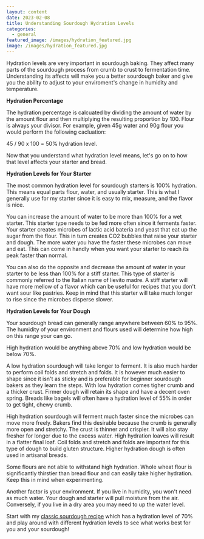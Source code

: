 ```yaml
---
layout: content
date: 2023-02-08
title: Understanding Sourdough Hydration Levels
categories:
  - general
featured_image: /images/hydration_featured.jpg
image: /images/hydration_featured.jpg
---
```


Hydration levels are very important in sourdough baking. They affect many parts of the sourdough process from crumb to crust to fermentation time. Understanding its affects will make you a better sourdough baker and give you the ability to adjust to your enviroment's change in humidity and temperature.

**Hydration Percentage**

The hydration percentage is calcuated by dividing the amount of water by the amount flour and then multiplying the resulting proportion by 100. Flour is always your divisor. For example, given 45g water and 90g flour you would perform the following cacluation:

45 / 90 x 100 = 50% hydration level.

Now that you understand what hydration level means, let's go on to how that level affects your starter and bread.

**Hydration Levels for Your Starter**

The most common hydration level for sourdough starters is 100% hydration. This means equal parts flour, water, and usually starter. This is what I generally use for my starter since it is easy to mix, measure, and the flavor is nice.

You can increase the amount of water to be more than 100% for a wet starter. This starter type needs to be fed more often since it ferments faster. Your starter creates microbes of lactic acid bateria and yeast that eat up the sugar from the flour. This in turn creates CO2 bubbles that raise your starter and dough. The more water you have the faster these microbes can move and eat. This can come in handly when you want your starter to reach its peak faster than normal.

You can also do the opposite and decrease the amount of water in your starter to be less than 100% for a stiff starter.
This type of starter is commonly referred to the Italian name of lievito madre. A stiff starter will have more mellow of a flavor which can be useful for recipes that you don't want sour like pastries. Keep in mind that this starter will take much longer to rise since the microbes disperse slower.

**Hydration Levels for Your Dough**

Your sourdough bread can generally range anywhere between 60% to 95%. The humidity of your environment and flours used will determine how high on this range your can go.

High hydration would be anything above 70% and low hydration would be below 70%.

A low hydration sourdough will take longer to ferment. It is also much harder to perform coil folds and stretch and folds. It is however much easier to shape since it isn't as sticky and is preferable for beginner sourdough bakers as they learn the steps. With low hydration comes tigher crumb and a thicker crust. Firmer dough will retain its shape and have a decent oven spring. Breads like bagels will often have a hydration level of 55% in order to get tight, chewy crumb.

High hydration sourdough will ferment much faster since the microbes can move more freely. Bakers find this desirable because the crumb is generally more open and stretchy. The crust is thinner and crispier. It will also stay fresher for longer due to the excess water. High hydration loaves will result in a flatter final loaf. Coil folds and stretch and folds are important for this type of dough to build gluten structure. Higher hydration dough is often used in artisanal breads.

Some flours are not able to withstand high hydration. Whole wheat flour is significantly thirstier than bread flour and can easily take higher hydration. Keep this in mind when experimenting.

Another factor is your environment. If you live in humidity, you won't need as much water. Your dough and starter will pull moisture from the air. Conversely, if you live in a dry area you may need to up the water level.

Start with my [classic sourdough recipe](https://www.sourdoughathome.com/breads/2023/01/13/classic-sourdough/) which has a hydration level of 70% and play around with different hydration levels to see what works best for you and your sourdough!
